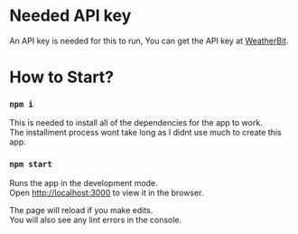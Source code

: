 # Needed API key
An API key is needed for this to run, You can get the API key at [WeatherBit](https://www.weatherbit.io/).

# How to Start?

### `npm i`
This is needed to install all of the dependencies for the app to work.\
The installment process wont take long as I didnt use much to create this app.

### `npm start`

Runs the app in the development mode.\
Open [http://localhost:3000](http://localhost:3000) to view it in the browser.

The page will reload if you make edits.\
You will also see any lint errors in the console.

